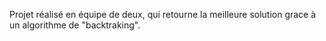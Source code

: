 Projet réalisé en équipe de deux, qui retourne la meilleure solution grace à un algorithme de "backtraking".
